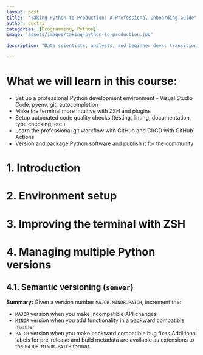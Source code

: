 ```yaml
---
layout: post
title:  "Taking Python to Production: A Professional Onboarding Guide"
author: ductri
categories: [Programming, Python]
image: 'assets/images/taking-python-to-production.jpg'

description: "Data scientists, analysts, and beginner devs: transition from 'coder' to 'software engineer' and learn to ship code."

---
```


# What we will learn in this course:
- Set up a professional Python development environment - Visual Studio Code, pyenv, git, autocompletion
- Make the terminal more intuitive with ZSH and plugins
- Setup automated code quality checks (testing, linting, documentation, type checking, etc.)
- Learn the professional git workflow with GitHub and CI/CD with GitHub Actions
- Version and package Python software and publish it for the community


# 1. Introduction

# 2. Environment setup

# 3. Improving the terminal with ZSH

# 4. Managing multiple Python versions

## 4.1. Semantic versioning (`semver`)

**Summary:** Given a version number `MAJOR.MINOR.PATCH`, increment the:

- `MAJOR` version when you make incompatible API changes
- `MINOR` version when you add functionality in a backward compatible manner
- `PATCH` version when you make backward compatible bug fixes
Additional labels for pre-release and build metadata are available as extensions to the `MAJOR.MINOR.PATCH` format.


